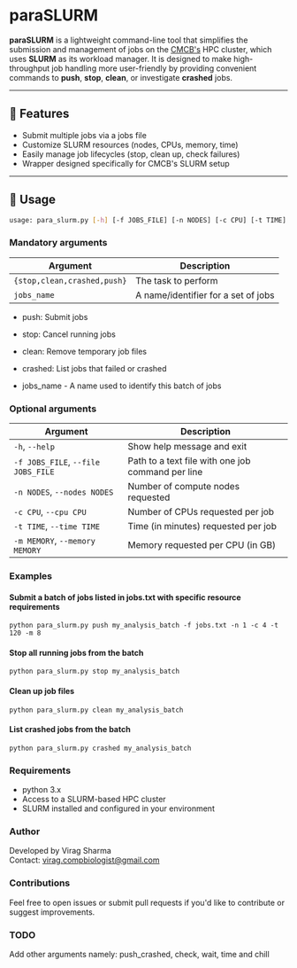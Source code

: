 # paraSLURM

**paraSLURM** is a lightweight command-line tool that simplifies the submission and management of jobs on the [CMCB's](https://www.tu-dresden.de/cmcb) HPC cluster, which uses **SLURM** as its workload manager. It is designed to make high-throughput job handling more user-friendly by providing convenient commands to **push**, **stop**, **clean**, or investigate **crashed** jobs.
   

---

## 🚀 Features

- Submit multiple jobs via a jobs file
- Customize SLURM resources (nodes, CPUs, memory, time)
- Easily manage job lifecycles (stop, clean up, check failures)
- Wrapper designed specifically for CMCB's SLURM setup

---

## 🧰 Usage

```bash
usage: para_slurm.py [-h] [-f JOBS_FILE] [-n NODES] [-c CPU] [-t TIME] [-m MEMORY] {stop,clean,crashed,push}jobs_name
```

   

### Mandatory arguments

| Argument                    | Description          |
| --------------------------- | -------------------- |
| `{stop,clean,crashed,push}` | The task to perform |
| `jobs_name`                 | A name/identifier for a set of jobs |


- push: Submit jobs  
- stop: Cancel running jobs  
- clean: Remove temporary job files  
- crashed: List jobs that failed or crashed  

- jobs_name - A name used to identify this batch of jobs

   

### Optional arguments

| Argument                           | Description                                       |
| ---------------------------------- | ------------------------------------------------- |
| `-h`, `--help`                     | Show help message and exit                        |
| `-f JOBS_FILE`, `--file JOBS_FILE` | Path to a text file with one job command per line |
| `-n NODES`, `--nodes NODES`        | Number of compute nodes requested                 |
| `-c CPU`, `--cpu CPU`              | Number of CPUs requested per job                  |
| `-t TIME`, `--time TIME`           | Time (in minutes) requested per job               |
| `-m MEMORY`, `--memory MEMORY`     | Memory requested per CPU (in GB)                  |

   

### Examples

#### Submit a batch of jobs listed in jobs.txt with specific resource requirements
```
python para_slurm.py push my_analysis_batch -f jobs.txt -n 1 -c 4 -t 120 -m 8
```
   

#### Stop all running jobs from the batch
```
python para_slurm.py stop my_analysis_batch
```
   

#### Clean up job files
```
python para_slurm.py clean my_analysis_batch
```
   

#### List crashed jobs from the batch
```
python para_slurm.py crashed my_analysis_batch
```
   

### Requirements
- python 3.x
- Access to a SLURM-based HPC cluster
- SLURM installed and configured in your environment   
   

### Author
Developed by Virag Sharma  
Contact: virag.compbiologist@gmail.com

### Contributions
Feel free to open issues or submit pull requests if you'd like to contribute or suggest improvements.

### TODO  
Add other arguments namely: push_crashed, check, wait, time and chill
